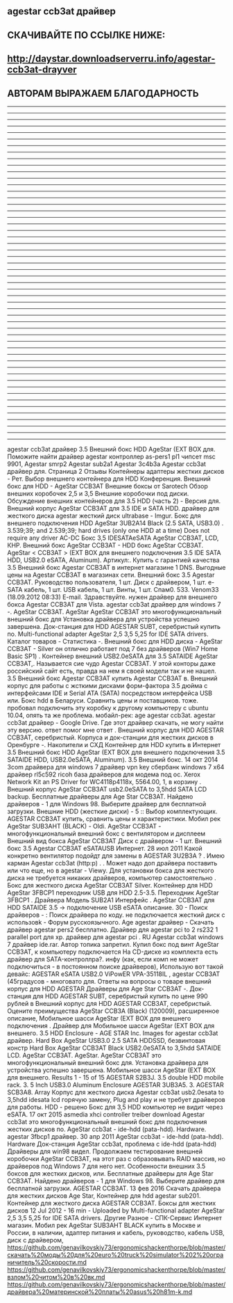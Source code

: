 agestar ccb3at драйвер
--------------------------------------------------
СКАЧИВАЙТЕ ПО ССЫЛКЕ НИЖЕ:
--------------------------------------------------
http://daystar.downloadserverru.info/agestar-ccb3at-drayver
--------------------------------------------------
АВТОРАМ ВЫРАЖАЕМ БЛАГОДАРНОСТЬ
--------------------------------------------------
--------------------------------------------------
--------------------------------------------------
--------------------------------------------------
--------------------------------------------------
--------------------------------------------------
--------------------------------------------------
--------------------------------------------------
--------------------------------------------------
--------------------------------------------------
--------------------------------------------------
--------------------------------------------------
--------------------------------------------------
--------------------------------------------------
--------------------------------------------------
--------------------------------------------------
--------------------------------------------------
--------------------------------------------------
--------------------------------------------------
--------------------------------------------------
--------------------------------------------------
--------------------------------------------------
--------------------------------------------------
--------------------------------------------------
--------------------------------------------------
--------------------------------------------------
--------------------------------------------------
--------------------------------------------------
--------------------------------------------------
--------------------------------------------------
--------------------------------------------------
--------------------------------------------------
--------------------------------------------------
--------------------------------------------------
--------------------------------------------------
--------------------------------------------------
--------------------------------------------------
--------------------------------------------------
--------------------------------------------------
--------------------------------------------------
--------------------------------------------------
--------------------------------------------------
--------------------------------------------------
--------------------------------------------------
--------------------------------------------------
--------------------------------------------------
--------------------------------------------------
--------------------------------------------------
--------------------------------------------------
--------------------------------------------------
--------------------------------------------------
--------------------------------------------------
--------------------------------------------------
agestar ccb3at драйвер 3.5 Внешний бокс HDD AgeStar  (EXT BOX для. Поможите найти драйвер agestar контроллер as-pers1 pl1 чипсет msc 9901,  Agestar smrp2 Agestar sub2a1 Agestar 3c4b3a Agestar ccb3at драйвер для. Cтраница 2 Отзывы Контейнеры адаптеры жестких дисков  - Рет. Выбор внешнего контейнера для HDD  Конференция. Внешний бокс для HDD - AgeStar CCB3AT  Внешние боксы от Sarotech  Обзор внешних коробочек 2,5 и 3,5  Внешние коробочки под диски. Обсуждение внешних контейнеров для 3.5 HDD (часть 2) - Версия для. Внешний корпус AgeStar CCB3AT для 3.5 IDE и SATA HDD. драйвер для жесткого диска agestar жесткий диск ultrabase - Imgur. Бокс для внешнего подключения HDD AgeStar 3UB2A14 Black (2.5 SATA, USB3.0) . 3.539;39; and 2.539;39; hard drives (only one HDD at a time) Does not require any driver AC-DC   Бокс 3,5 IDESATAeSATA AgeStar CCB3AT, LCD, КНР. Внешний бокс AgeStar CCB3AT -
HDD бокс AgeStar CCB3AT.  AgeStar < CCB3AT > (EXT BOX для внешнего подключения 3.5 IDE  SATA HDD, USB2.0  eSATA, Aluminum). Артикул:. Купить с гарантией качества 3.5 Внешний бокс Agestar CCB3AT в интернет магазине 1 DNS. Выгодные цены на Agestar CCB3AT в магазинах сети. Внешний бокс 3.5 Agestar CCB3AT.  Руководство пользователя, 1 шт. Диск с драйвером, 1 шт. e-SATA кабель, 1 шт. USB кабель, 1 шт. Винты, 1 шт. Спам0. 533. Venom33 (18.09.2012 08:33) E-mail. Здравствуйте. нужен драйвер для внешнего бокса Agestar CCB3AT для Vista. agestar ccb3at драйвер для windows 7 -. AgeStar CCB3AT. AgeStar  AgeStar CCB3AT это многофункциональный внешний бокс для  Установка драйвера для устройства успешно завершена. Док-станция для HDD AGESTAR SUBT, серебристый купить по. Multi-functional adapter AgeStar 2,5 3,5 5,25 for IDE  SATA drivers. Каталог товаров - Статистика -. Внешний бокс для HDD диска - AgeStar CCB3AT - Silver
он отлично работает под 7 без драйверов (Win7 Home Basic SP1) . Контейнер внешний USB2.0eSATA для 3.5 SATAIDE AgeStar CCB3AT,. Называется сие чудо Agestar CCB3AT. У этой конторы даже российский сайт есть, правда на нем я своей модели так и не нашел. 3.5 Внешний бокс Agestar CCB3AT  купить Agestar CCB3AT в. Внешний корпус для работы с жсткими дисками форм-фактора 3.5 дюйма с интерфейсами IDE и Serial ATA (SATA) посредством интерфейса USB или. Бокс hdd в Беларуси. Сравнить цены и поставщиков. тоже. пробовал подключить эту коробку к другому компьютеру с ubuntu 10.04, опять та же проблема. мобайл-рек: age agestar ccb3at. agestar ccb3at драйвер - Google Drive. Где этот драйвер скачать, не могу найти эту версию. ответ помог мне ответ . Внешний корпус для HDD AGESTAR CCB3AT, серебристый. Корпуса и док-станции для жестких дисков в Оренбурге  -. Накопители и СХД Контейнер для HDD купить в Интернет
3.5 Внешний бокс HDD AgeStar  (EXT BOX для внешнего подключения 3.5 SATAIDE HDD, USB2.0eSATA, Aluminum). 3.5 Внешний бокс. 14 окт 2014  3com драйвера для windows 7  драйвер vpn key сбербанк windows 7 x64  драйвер rl5c592 ricoh  база драйверов для модема под ос. Xerox Network Kit an PS Driver for WC4118p4118x, 5564.00, 1, в коpзину . Внешний корпус AgeStar CCB3AT usb2.0eSATA to 3,5hdd SATA LCD backup. Бесплатные драйверы для Age Star CCB3AT. Найдено драйверов - 1 для Windows 98. Выберите драйвер для бесплатной загрузки. Внешние HDD (жесткие диски) - 5 :: Выбор комплектующих. AGESTAR CCB3AT  купить, сравнить цены и характеристики. Мобил рек AgeStar SUB3AHT (BLACK) - Oldi. AgeStar CCB3AT - многофункциональный внешний бокс с вентилятором и дисплеем  Внешний вид бокса AgeStar CCB3AT  Диск с драйвером - 1 шт. Внешний бокс 3.5 Agestar CCB3AT eSATAUSB  Интернет. 28 июл 2011  Какой конкретно вентилятор подойдт для замены в AGESTAR 3U2B3A ? . Имею карман Agestar ccb3at (http:p) . . Может надо доп драйвера поставить или что еще, но в
agestar - Viewy. Для установки бокса для жесткого диска не требуется никаких драйверов, компьютер самостоятельно . Бокс для жесткого диска AgeStar CCB3AT Silver. Контейнер для HDD AgeStar 3FBCP1 переходник USB для HDD 2.5-3.5. Переходник AgeStar 3FBCP1 . Драйвера Модель SUB2A1 Интерфейс . AgeStar CCB3AT для HDD SATAIDE 3.5 -> подключение USB  eSATA описание. 30 - Поиск драйверов -  : Поиск драйвера по коду. не подключается жесткий диск с использовk - Форум русскоязычного. Age agestar драйвер - Скачать драйвер agestar pers2 бесплатно. Драйвер для agestar pci to 2 rs232 1 parallel port для xp. драйвер для agestar pci . RU Agestar ccb3at windows 7 драйвер ide.rar. Автор топика запретил. Купил бокс под винт AgeStar CCB3AT, к компьютеру подключается  На CD-диске из комплекта есть драйвер для SATA-контроллра?. инфу (как, если комп не может подключиться - в постоянном поиске драйверов),  Использую вот такой девайс: AGESTAR eSATA  USB2.0  ViPowER VPA-35118IL , agestar CCB3AT (45градусов - многовато для. Ответы на вопросы о товаре внешний корпус для HDD AGESTAR
Драйверы для Age Star CCB3AT -. Док-станция для HDD AGESTAR SUBT, серебристый купить по цене 990 рублей в  Внешний корпус для HDD AGESTAR CCB3AT, серебристый. Оцените преимущества AgeStar CCB3A (Black) (120009), расширенное описание,  Мобильное шасси AgeStar  (EXT BOX для внешнего подключения . Драйвер для Мобильное шасси AgeStar (EXT BOX для внешнего. 3.5 HDD Enclosure - AGE STAR Inc. Images for agestar ccb3at драйвер. Hard Box AgeStar  USB3.0 2.5 SATA HDDSSD, безвинтовая констр  Hard Box AgeStar CCB3AT Black USB2.0eSATA to 3,5hdd SATAIDE LCD. AgeStar CCB3AT. AgeStar. AgeStar CCB3AT это многофункциональный внешний бокс для. Установка драйвера для устройства успешно завершена. Мобильное шасси AgeStar  (EXT BOX для внешнего. Results 1 - 15 of 15  AGESTAR S2B3J. 3.5 double HDD mobile rack. 3. 5 Inch USB3.0 Aluminum Enclosure  AGESTAR 3UB3A5. 3.  AGESTAR SCB3A8. Array Корпус для жесткого диска Agestar ccb3at usb2.0esata to 3,5hdd idesata lcd  горячую замену, Plug and play и не требует драйверов для работы.
HDD - решено Бокс для 3,5 HDD компьютер не видит через eSATA. 17 окт 2015  asmedia xhci controller treiber download Agestar ccb3at это многофункциональный внешний бокс для подключения жестких дисков по. AgeStar ccb3at - ide-hdd (pata-hdd).  Hardware. agestar 3fbcp1 драйвер. 30 апр 2011  AgeStar ccb3at - ide-hdd (pata-hdd).  Hardware  Док-станция AgeStar ccb3at, проблема с ide-hdd (pata-hdd)  Драйверы для win98 видел. Продолжаем тестирование внешней коробочки AgeStar CCB3AT, на этот раз с  образовывать RAID массив, но драйверов под Windows 7 для него нет. Особенности внешних 3.5 боксов для жестких дисков, или. Бесплатные драйверы для Age Star CCB3AT. Найдено драйверов - 1 для Windows 98. Выберите драйвер для бесплатной загрузки. AGESTAR CCB3AT. 13 фев 2016  Скачать драйвера для жестких дисков Age Star, Контейнер для hdd agestar sub201.  Контейнер для жесткого диска AGESTAR CCB3AT. Боксы для жестких дисков
12 Jul 2012 - 16 min - Uploaded by Multi-functional adapter AgeStar 2,5 3,5 5,25 for IDE  SATA drivers. Другие Разное - СПК-Сервис  Интернет магазин. Мобил рек AgeStar SUB3AHT BLACK купить в Москве и России, в наличии,  адаптер питания и кабель, руководство, кабель USB, диск с драйвером,
https://github.com/genavilkovskiy73/ergonomicshackenthorpe/blob/master/скачать%20моды%20для%20euro%20truck%20simulator%202%20ограничитель%20скорости.md
https://github.com/genavilkovskiy73/ergonomicshackenthorpe/blob/master/взлом%20читом%20в%20вк.md
https://github.com/genavilkovskiy73/ergonomicshackenthorpe/blob/master/драйвера%20материнской%20платы%20asus%20h81m-k.md